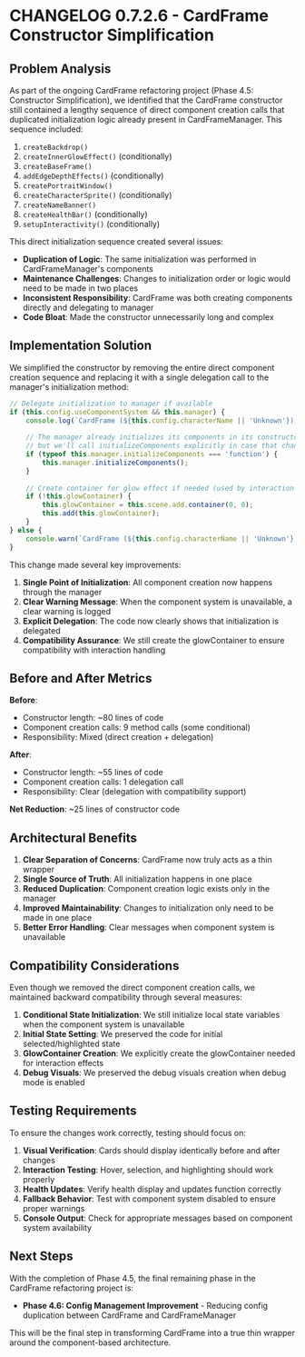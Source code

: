 # CHANGELOG 0.7.2.6 - CardFrame Constructor Simplification

## Problem Analysis

As part of the ongoing CardFrame refactoring project (Phase 4.5: Constructor Simplification), we identified that the CardFrame constructor still contained a lengthy sequence of direct component creation calls that duplicated initialization logic already present in CardFrameManager. This sequence included:

1. `createBackdrop()`
2. `createInnerGlowEffect()` (conditionally)
3. `createBaseFrame()`
4. `addEdgeDepthEffects()` (conditionally)
5. `createPortraitWindow()`
6. `createCharacterSprite()` (conditionally)
7. `createNameBanner()`
8. `createHealthBar()` (conditionally)
9. `setupInteractivity()` (conditionally)

This direct initialization sequence created several issues:
- **Duplication of Logic**: The same initialization was performed in CardFrameManager's components
- **Maintenance Challenges**: Changes to initialization order or logic would need to be made in two places
- **Inconsistent Responsibility**: CardFrame was both creating components directly and delegating to manager
- **Code Bloat**: Made the constructor unnecessarily long and complex

## Implementation Solution

We simplified the constructor by removing the entire direct component creation sequence and replacing it with a single delegation call to the manager's initialization method:

```javascript
// Delegate initialization to manager if available
if (this.config.useComponentSystem && this.manager) {
    console.log(`CardFrame (${this.config.characterName || 'Unknown'}): Delegating initialization to CardFrameManager`);
    
    // The manager already initializes its components in its constructor,
    // but we'll call initializeComponents explicitly in case that changes in the future
    if (typeof this.manager.initializeComponents === 'function') {
        this.manager.initializeComponents();
    }
    
    // Create container for glow effect if needed (used by interaction component)
    if (!this.glowContainer) {
        this.glowContainer = this.scene.add.container(0, 0);
        this.add(this.glowContainer);
    }
} else {
    console.warn(`CardFrame (${this.config.characterName || 'Unknown'}): Component system not available, card will have limited functionality`);
}
```

This change made several key improvements:

1. **Single Point of Initialization**: All component creation now happens through the manager
2. **Clear Warning Message**: When the component system is unavailable, a clear warning is logged
3. **Explicit Delegation**: The code now clearly shows that initialization is delegated
4. **Compatibility Assurance**: We still create the glowContainer to ensure compatibility with interaction handling

## Before and After Metrics

**Before**:
- Constructor length: ~80 lines of code
- Component creation calls: 9 method calls (some conditional)
- Responsibility: Mixed (direct creation + delegation)

**After**:
- Constructor length: ~55 lines of code
- Component creation calls: 1 delegation call
- Responsibility: Clear (delegation with compatibility support)

**Net Reduction**: ~25 lines of constructor code

## Architectural Benefits

1. **Clear Separation of Concerns**: CardFrame now truly acts as a thin wrapper
2. **Single Source of Truth**: All initialization happens in one place
3. **Reduced Duplication**: Component creation logic exists only in the manager
4. **Improved Maintainability**: Changes to initialization only need to be made in one place
5. **Better Error Handling**: Clear messages when component system is unavailable

## Compatibility Considerations

Even though we removed the direct component creation calls, we maintained backward compatibility through several measures:

1. **Conditional State Initialization**: We still initialize local state variables when the component system is unavailable
2. **Initial State Setting**: We preserved the code for initial selected/highlighted state
3. **GlowContainer Creation**: We explicitly create the glowContainer needed for interaction effects
4. **Debug Visuals**: We preserved the debug visuals creation when debug mode is enabled

## Testing Requirements

To ensure the changes work correctly, testing should focus on:

1. **Visual Verification**: Cards should display identically before and after changes
2. **Interaction Testing**: Hover, selection, and highlighting should work properly
3. **Health Updates**: Verify health display and updates function correctly 
4. **Fallback Behavior**: Test with component system disabled to ensure proper warnings
5. **Console Output**: Check for appropriate messages based on component system availability

## Next Steps

With the completion of Phase 4.5, the final remaining phase in the CardFrame refactoring project is:

- **Phase 4.6: Config Management Improvement** - Reducing config duplication between CardFrame and CardFrameManager

This will be the final step in transforming CardFrame into a true thin wrapper around the component-based architecture.
